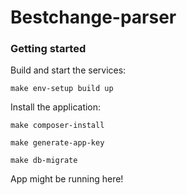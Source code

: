 # Bestchange-parser


### Getting started

Build and start the services:

```shell
make env-setup build up
```

Install the application:

```shell
make composer-install
```

```shell
make generate-app-key
```

```shell
make db-migrate
```

App might be running here!
